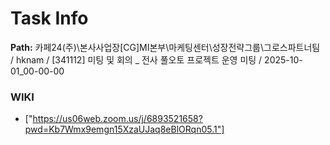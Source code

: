 # Task Info

**Path:** 카페24(주)\본사사업장\[CG]MI본부\마케팅센터\성장전략그룹\그로스파트너팀 / hknam / [341112] 미팅 및 회의 _ 전사 풀오토 프로젝트 운영 미팅 / 2025-10-01_00-00-00

### WIKI
- ["https://us06web.zoom.us/j/6893521658?pwd=Kb7Wmx9emgn15XzaUJaq8eBlORqn05.1"]

